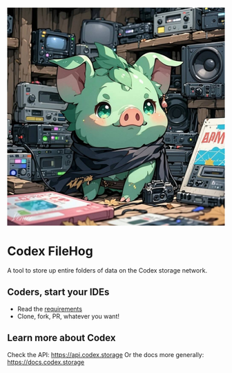 ![CodexFileHog](./docs/image0.jpg "Codex FileHog")

# Codex FileHog
A tool to store up entire folders of data on the Codex storage network.

## Coders, start your IDEs
- Read the [requirements](/docs/requirements.md) 
- Clone, fork, PR, whatever you want!

## Learn more about Codex
Check the API: https://api.codex.storage
Or the docs more generally: https://docs.codex.storage
